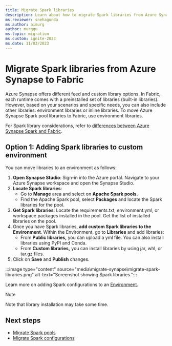 ```yaml
---
title: Migrate Spark libraries
description: Learn about how to migrate Spark libraries from Azure Synapse Spark to Fabric.
ms.reviewer: snehagunda
ms.author: aimurg
author: murggu
ms.topic: migration
ms.custom: ignite-2023
ms.date: 11/03/2023
---
```


# Migrate Spark libraries from Azure Synapse to Fabric

Azure Synapse offers different feed and custom library options. In Fabric, each runtime comes with a preinstalled set of libraries (built-in libraries). However, based on your scenarios and specific needs, you can also include other libraries: environment libraries or inline libraries. To move Azure Synapse Spark pool libraries to Fabric, use environment libraries.

For Spark library considerations, refer to [differences between Azure Synapse Spark and Fabric](NEEDLINK).

## Option 1: Adding Spark libraries to custom environment

You can move libraries to an environment as follows:

1.	**Open Synapse Studio**: Sign-in into the Azure portal. Navigate to your Azure Synapse workspace and open the Synapse Studio.
1.	**Locate Spark libraries**:
    * Go to **Manage** area and select on **Apache Spark pools.**
    * Find the Apache Spark pool, select **Packages** and locate the Spark libraries for the pool.
1.	**Get Spark libraries**: Locate the requirements.txt, environment.yml, or workspace packages installed in the pool. Get the list of installed libraries on the pool.
1.	Once you have Spark libraries, **add custom Spark libraries to the Environment**. Within the Environment, go to **Libraries** and add libraries:
    * From **Public libraries,** you can upload a yml file. You can also install libraries using PyPI and Conda.
    * From **Custom libraries,** you can install libraries by using jar, whl, or tar.gz files.
1.	Click on **Save** and **Publish** changes.

:::image type="content" source="media\migrate-synapse\migrate-spark-libraries.png" alt-text="Screenshot showing Spark libraries.":::

Learn more on adding Spark configurations to an [Environment](NEEDLINK).

> [!NOTE]
> Note that library installation may take some time.

## Next steps

- [Migrate Spark pools](migrate-synapse-spark-pools.md)
- [Migrate Spark configurations](migrate-synapse-spark-configurations.md)